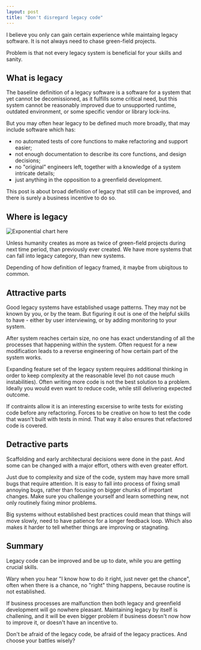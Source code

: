 ```yaml
---
layout: post
title: "Don't disregard legacy code"
---
```


I believe you only can gain certain experience while maintaing legacy software.
It is not always need to chase green-field projects.

Problem is that not every legacy system is beneficial for your skills and sanity.

## What is legacy

The baseline definition of a legacy software is a software for a system that yet cannot be decomissioned, as it fulfills some critical need, but this system cannot be reasonably improved due to unsupported runtime, outdated environment, or some specific vendor or library lock-ins.

But you may often hear legacy to be defined much more broadly, that may include software which has:
 - no automated tests of core functions to make refactoring and support easier;
 - not enough documentation to describe its core functions, and design decisions;
 - no "original" engineers left, together with a knowledge of a system intricate details;
 - just anything in the opposition to a greenfield development.

This post is about broad definition of legacy that still can be improved, and there is surely a business incentive to do so.

## Where is legacy

![Exponential chart here]()

Unless humanity creates as more as twice of green-field projects during next time period, than previously ever created. We have more systems that can fall into legacy category, than new systems.

Depending of how definition of legacy framed, it maybe from ubiqitous to common. 

## Attractive parts

Good legacy systems have established usage patterns. They may not be known by you, or by the team. But figuring it out is one of the helpful skills to have - either by user interviewing, or by adding monitoring to your system.

After system reaches certain size, no one has exact understanding of all the processes that happening within the system. Often request for a new modification leads to a reverse engineering of how certain part of the system works. 

Expanding feature set of the legacy system requires additional thinking in order to keep complexity at the reasonable level (to not cause much instabilities). Often writing more code is not the best solution to a problem. Ideally you would even want to reduce code, while still delivering expected outcome.

If contraints allow it is an interesting excersise to write tests for existing code before any refactoring. Forces to be creative on how to test the code that wasn't built with tests in mind. That way it also ensures that refactored code is covered.

## Detractive parts

Scaffolding and early architectural decisions were done in the past. And some can be changed with a major effort, others with even greater effort.

Just due to complexity and size of the code, system may have more small bugs that require attention. It is easy to fall into process of fixing small annoying bugs, rather than focusing on bigger chunks of important changes. Make sure you challenge yourself and learn something new, not only routinely fixing minor problems.

Big systems without established best practices could mean that things will move slowly, need to have patience for a longer feedback loop. Which also makes it harder to tell whether things are improving or stagnating.

## Summary

Legacy code can be improved and be up to date, while you are getting crucial skills.

Wary when you hear "I know how to do it right, just never get the chance", often when there is a chance, no "right" thing happens, because routine is not established.

If business processes are malfunction then both legacy and greenfield development will go nowhere pleasant. Maintaining legacy by itself is challening, and it will be even bigger problem if business doesn't now how to improve it, or doesn't have an incentive to.

Don't be afraid of the legacy code, be afraid of the legacy practices. And choose your battles wisely?
